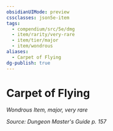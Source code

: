```yaml
---
obsidianUIMode: preview
cssclasses: json5e-item
tags:
  - compendium/src/5e/dmg
  - item/rarity/very-rare
  - item/tier/major
  - item/wondrous
aliases:
  - Carpet of Flying
dg-publish: true
---
```

# Carpet of Flying
*Wondrous Item, major, very rare*  


*Source: Dungeon Master's Guide p. 157*